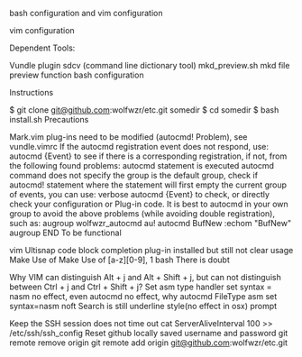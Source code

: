 bash configuration and vim configuration

vim configuration

Dependent Tools:

Vundle plugin
sdcv (command line dictionary tool)
mkd_preview.sh mkd file preview function
bash configuration

Instructions

$ git clone git@github.com:wolfwzr/etc.git somedir
$ cd somedir
$ bash install.sh
Precautions

Mark.vim plug-ins need to be modified (autocmd! Problem), see vundle.vimrc
If the autocmd registration event does not respond, use: autocmd {Event} to see if there is a corresponding registration, if not, from the following found problems:
autocmd statement is executed
autocmd command does not specify the group is the default group, check if autocmd! statement where the statement will first empty the current group of events, you can use: verbose autocmd {Event} to check, or directly check your configuration or Plug-in code.
It is best to autocmd in your own group to avoid the above problems (while avoiding double registration), such as:
augroup wolfwzr_autocmd
    au!
    autocmd BufNew :echom "BufNew"
augroup END
To be functional

vim
Ultisnap code block completion plug-in installed but still not clear usage
Make Use of <Fn>
Make Use of [a-z][0-9], 1
bash
There is doubt

Why VIM can distinguish Alt + j and Alt + Shift + j, but can not distinguish between Ctrl + j and Ctrl + Shift + j?
Set asm type handler set syntax = nasm no effect, even autocmd no effect, why
autocmd FileType asm set syntax=nasm
noft Search is still underline style(no effect in osx)
prompt

Keep the SSH session does not time out
cat ServerAliveInterval 100 >> /etc/ssh/ssh_config
Reset github locally saved username and password
git remote remove origin
git remote add origin git@github.com:wolfwzr/etc.git
